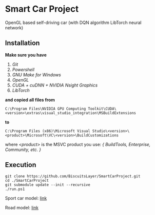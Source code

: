 # Smart Car Project

OpenGL based self-driving car (with DQN algorithm LibTorch neural network)

## Installation

**Make sure you have**

1. *Git*
2. *Powershell*
3. *GNU Make for Windows*
4. *OpenGL*
5. *CUDA + cuDNN + NVIDIA Nsight Graphics*
6. *LibTorch*

**and copied all files from**

    C:\Program Files\NVIDIA GPU Computing Toolkit\CUDA\<version>\extras\visual_studio_integration\MSBuildExtensions

**to**

    C:\Program Files (x86)\Microsoft Visual Studio\<version>\<product>\Microsoft\VC\<version>\BuildCustomizations

where *\<product\>* is the MSVC product you use: *{ BuildTools, Enterprise, Community, etc. }*

## Execution

    git clone https://github.com/BiscuitsLayer/SmartCarProject.git
    cd ./SmartCarProject
    git submodule update --init --recursive
    ./run.ps1

Sport car model: [link](https://sketchfab.com/3d-models/concept-sport-car-566075bdb499404b908895a5f4dc6aa0)

Road model: [link](https://sketchfab.com/3d-models/parking-garage-free-download-5310b7d77b70427d936ec4253fff679c)
